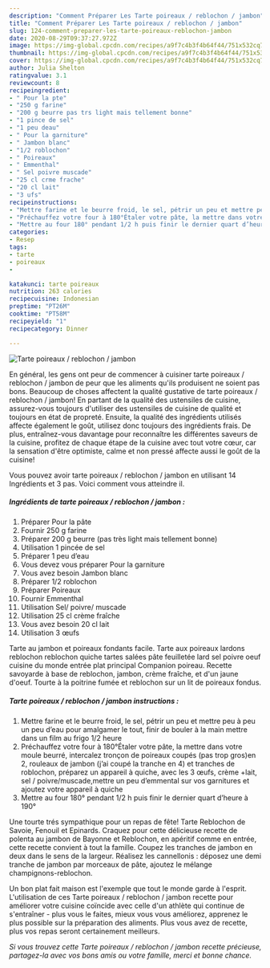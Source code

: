 ```yaml
---
description: "Comment Préparer Les Tarte poireaux / reblochon / jambon"
title: "Comment Préparer Les Tarte poireaux / reblochon / jambon"
slug: 124-comment-preparer-les-tarte-poireaux-reblochon-jambon
date: 2020-08-29T09:37:27.972Z
image: https://img-global.cpcdn.com/recipes/a9f7c4b3f4b64f44/751x532cq70/tarte-poireaux-reblochon-jambon-photo-principale-de-la-recette.jpg
thumbnail: https://img-global.cpcdn.com/recipes/a9f7c4b3f4b64f44/751x532cq70/tarte-poireaux-reblochon-jambon-photo-principale-de-la-recette.jpg
cover: https://img-global.cpcdn.com/recipes/a9f7c4b3f4b64f44/751x532cq70/tarte-poireaux-reblochon-jambon-photo-principale-de-la-recette.jpg
author: Julia Shelton
ratingvalue: 3.1
reviewcount: 8
recipeingredient:
- " Pour la pte"
- "250 g farine"
- "200 g beurre pas trs light mais tellement bonne"
- "1 pince de sel"
- "1 peu deau"
- " Pour la garniture"
- " Jambon blanc"
- "1/2 roblochon"
- " Poireaux"
- " Emmenthal"
- " Sel poivre muscade"
- "25 cl crme frache"
- "20 cl lait"
- "3 ufs"
recipeinstructions:
- "Mettre farine et le beurre froid, le sel, pétrir un peu et mettre peu à peu un peu d’eau pour amalgamer le tout, finir de bouler à la main mettre dans un film au frigo 1/2 heure"
- "Préchauffez votre four à 180°Étaler votre pâte, la mettre dans votre moule beurré, intercalez tronçon de poireaux coupés (pas trop gros)en 2, rouleaux de jambon (j’ai coupé la tranche en 4) et tranches de roblochon, préparez un appareil à quiche, avec les 3 œufs, crème +lait, sel / poivre/muscade,mettre un peu d’emmental sur vos garnitures et ajoutez votre appareil à quiche"
- "Mettre au four 180° pendant 1/2 h puis finir le dernier quart d’heure à 190°"
categories:
- Resep
tags:
- tarte
- poireaux
- 

katakunci: tarte poireaux  
nutrition: 263 calories
recipecuisine: Indonesian
preptime: "PT26M"
cooktime: "PT58M"
recipeyield: "1"
recipecategory: Dinner

---
```



![Tarte poireaux / reblochon / jambon](https://img-global.cpcdn.com/recipes/a9f7c4b3f4b64f44/751x532cq70/tarte-poireaux-reblochon-jambon-photo-principale-de-la-recette.jpg)

En général, les gens ont peur de commencer à cuisiner tarte poireaux / reblochon / jambon de peur que les aliments qu'ils produisent ne soient pas bons. Beaucoup de choses affectent la qualité gustative de tarte poireaux / reblochon / jambon! En partant de la qualité des ustensiles de cuisine, assurez-vous toujours d'utiliser des ustensiles de cuisine de qualité et toujours en état de propreté. Ensuite, la qualité des ingrédients utilisés affecte également le goût, utilisez donc toujours des ingrédients frais. De plus, entraînez-vous davantage pour reconnaître les différentes saveurs de la cuisine, profitez de chaque étape de la cuisine avec tout votre cœur, car la sensation d'être optimiste, calme et non pressé affecte aussi le goût de la cuisine!

<!--inarticleads1-->

Vous pouvez avoir tarte poireaux / reblochon / jambon en utilisant 14 Ingrédients et 3 pas. Voici comment vous atteindre il.

##### Ingrédients de tarte poireaux / reblochon / jambon :

1. Préparer  Pour la pâte
1. Fournir 250 g farine
1. Préparer 200 g beurre (pas très light mais tellement bonne)
1. Utilisation 1 pincée de sel
1. Préparer 1 peu d’eau
1. Vous devez vous préparer  Pour la garniture
1. Vous avez besoin  Jambon blanc
1. Préparer 1/2 roblochon
1. Préparer  Poireaux
1. Fournir  Emmenthal
1. Utilisation  Sel/ poivre/ muscade
1. Utilisation 25 cl crème fraîche
1. Vous avez besoin 20 cl lait
1. Utilisation 3 œufs


Tarte au jambon et poireaux fondants facile. Tarte aux poireaux lardons reblochon reblochon quiche tartes salées pâte feuilletée lard sel poivre oeuf cuisine du monde entrée plat principal Companion poireau. Recette savoyarde à base de reblochon, jambon, crème fraîche, et d&#39;un jaune d&#39;oeuf. Tourte à la poitrine fumée et reblochon sur un lit de poireaux fondus. 

<!--inarticleads2-->

##### Tarte poireaux / reblochon / jambon instructions :

1. Mettre farine et le beurre froid, le sel, pétrir un peu et mettre peu à peu un peu d’eau pour amalgamer le tout, finir de bouler à la main mettre dans un film au frigo 1/2 heure
1. Préchauffez votre four à 180°Étaler votre pâte, la mettre dans votre moule beurré, intercalez tronçon de poireaux coupés (pas trop gros)en 2, rouleaux de jambon (j’ai coupé la tranche en 4) et tranches de roblochon, préparez un appareil à quiche, avec les 3 œufs, crème +lait, sel / poivre/muscade,mettre un peu d’emmental sur vos garnitures et ajoutez votre appareil à quiche
1. Mettre au four 180° pendant 1/2 h puis finir le dernier quart d’heure à 190°


Une tourte trés sympathique pour un repas de fête! Tarte Reblochon de Savoie, Fenouil et Epinards. Craquez pour cette délicieuse recette de polenta au jambon de Bayonne et Reblochon, en apéritif comme en entrée, cette recette convient à tout la famille. Coupez les tranches de jambon en deux dans le sens de la largeur. Réalisez les cannellonis : déposez une demi tranche de jambon par morceaux de pâte, ajoutez le mélange champignons-reblochon. 

<!--inarticleads1-->

<p>
Un bon plat fait maison est l'exemple que tout le monde garde à l'esprit. L'utilisation de ces Tarte poireaux / reblochon / jambon recette pour améliorer votre cuisine coïncide avec celle d'un athlète qui continue de s'entraîner - plus vous le faites, mieux vous vous améliorez, apprenez le plus possible sur la préparation des aliments. Plus vous avez de recette, plus vos repas seront certainement meilleurs.
</p>

<p>
<i>Si vous trouvez cette Tarte poireaux / reblochon / jambon recette précieuse, partagez-la avec vos bons amis ou votre famille, merci et bonne chance.</i>
</p>
